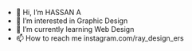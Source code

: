 - 👋 Hi, I’m HASSAN A
- 👀 I’m interested in Graphic Design
- 🌱 I’m currently learning Web Design
- 📫 How to reach me instagram.com/ray_design_ers

<!---
Raydesigners/Raydesigners is a ✨ special ✨ repository because its `README.md` (this file) appears on your GitHub profile.
You can click the Preview link to take a look at your changes.
--->
